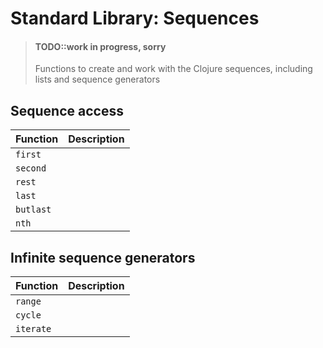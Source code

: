 # Standard Library: Sequences

> #### TODO::work in progress, sorry
> Functions to create and work with the Clojure sequences, including lists and sequence generators


## Sequence access

| Function | Description |
|----------|-------------|
| `first`  |             |
| `second` |             |
| `rest`   |             |
| `last`   |             |
| `butlast` |             |
| `nth`    |             |


## Infinite sequence generators

| Function  | Description |
|-----------|-------------|
| `range`   |             |
| `cycle`   |             |
| `iterate` |             |
